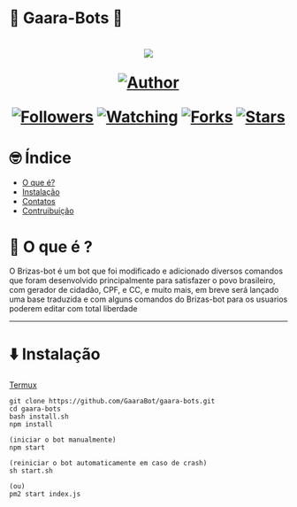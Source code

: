# 🤖 Gaara-Bots 🤖
<h1 align="center">
    <p>
        <img src= "https://i.imgur.com/sm6LGkk.gif">
    </p>
    <p>
        <a href="https://github.com/ianmsfvenom"><img title="Author"    src="https://img.shields.io/badge/Author-Briz4loka-purple.svg?style=for-the-badge&logo=github"></a>
    </p>
    <p>
        <a href="https://github.com/ianmsfvenom/followers"><img title="Followers" src="https://img.shields.io/github/followers/ianmsfvenom?color=blue&style=flat-square"></a>
        <a href="https://github.com/mhankbarbar/termux-wabot/watchers"><img title="Watching" src="https://img.shields.io/github/watchers/mhankbarbar/termux-wabot?label=Watchers&color=blue&style=flat-square"></a>
        <a href="https://github.com/mhankbarbar/termux-wabot/network/members"><img title="Forks" src="https://img.shields.io/github/forks/mhankbarbar/termux-wabot?color=blue&style=flat-square"></a>
        <a href="https://github.com/mhankbarbar/termux-wabot/stargazers/"><img title="Stars" src="https://img.shields.io/github/stars/mhankbarbar/termux-wabot?color=blue&style=flat-square"></a>
    </p>
</h1>

# 🤓 Índice
- [O que é?](#🤔-O-que-é-?)
- [Instalação](#⬇️-Instalação)
- [Contatos](#🤝-Contato)
- [Contruibuição](#Contribuição)

# 🤔 O que é ?

O Brizas-bot é um bot que foi modificado e adicionado diversos comandos que foram desenvolvido principalmente para satisfazer o povo brasileiro, com gerador de cidadão, CPF, e CC, e muito mais, em breve será lançado uma base traduzida e com alguns comandos do Brizas-bot para os usuarios poderem editar com total liberdade 

---


# ⬇️ Instalação

[Termux](https://play.google.com/store/apps/details?id=com.termux&hl=pt_BR&gl=US)

```
git clone https://github.com/GaaraBot/gaara-bots.git
cd gaara-bots
bash install.sh
npm install

(iniciar o bot manualmente)
npm start

(reiniciar o bot automaticamente em caso de crash)
sh start.sh

(ou)
pm2 start index.js



